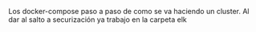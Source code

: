 Los docker-compose paso a paso de como se va haciendo un cluster. Al dar al salto a securización ya trabajo en la carpeta elk
